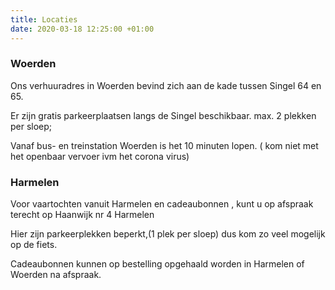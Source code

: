 ```yaml
---
title: Locaties
date: 2020-03-18 12:25:00 +01:00
---
```


### Woerden

Ons verhuuradres in Woerden bevind zich aan de kade tussen Singel 64 en 65. 

Er zijn gratis parkeerplaatsen langs de Singel beschikbaar.
max. 2 plekken per sloep; 

Vanaf bus- en treinstation Woerden is het 10 minuten lopen. ( kom niet met het openbaar vervoer ivm het corona virus)

### Harmelen

Voor vaartochten vanuit Harmelen en cadeaubonnen , kunt u op afspraak terecht op Haanwijk nr 4 Harmelen

Hier zijn parkeerplekken beperkt,(1 plek per sloep) dus kom zo veel mogelijk op de fiets.

Cadeaubonnen kunnen op bestelling opgehaald worden in Harmelen of Woerden na afspraak.
